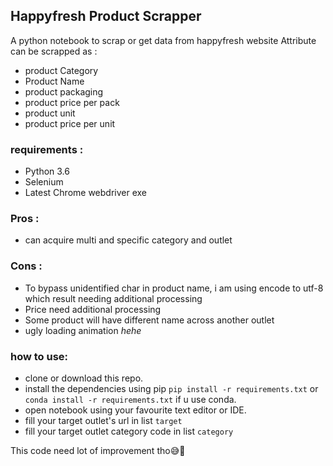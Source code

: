## Happyfresh Product Scrapper

A python notebook to scrap or get data from happyfresh website
Attribute can be scrapped as :
- product Category
- Product Name
- product packaging
- product price per pack
- product unit
- product price per unit

### requirements : 
- Python 3.6
- Selenium 
- Latest Chrome webdriver exe

### Pros : 
- can acquire multi and specific category and outlet

### Cons : 
- To bypass unidentified char in product name, i am using encode to utf-8 which result needing additional processing
- Price need additional processing
- Some product will have different name across another outlet
- ugly loading animation *hehe*
        
### how to use:
- clone or download this repo.
- install the dependencies using pip `pip install -r requirements.txt` or `conda install -r requirements.txt` if u use conda.
- open notebook using your favourite text editor or IDE.
- fill your target outlet's url in list `target`
- fill your target outlet category code in list `category`

This code need lot of improvement tho😅🙏

